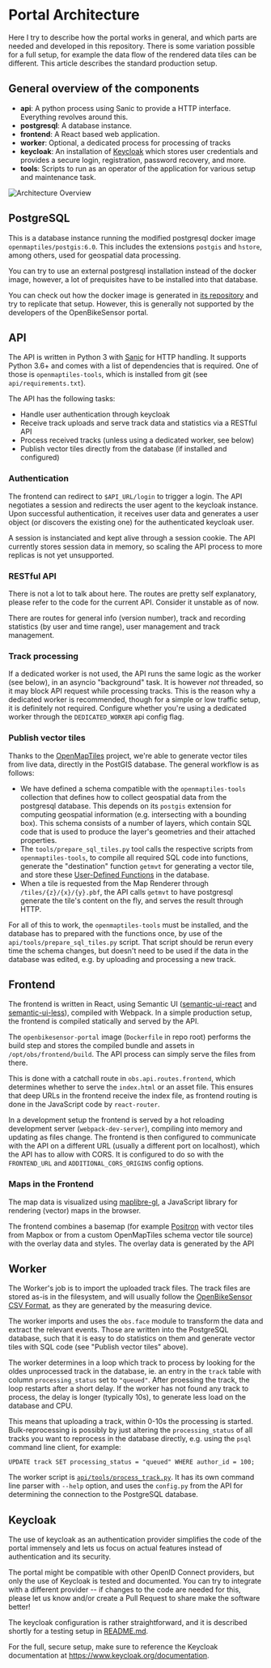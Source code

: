 # Portal Architecture

Here I try to describe how the portal works in general, and which parts are
needed and developed in this repository. There is some variation possible for a
full setup, for example the data flow of the rendered data tiles can be
different.  This article describes the standard production setup. 

## General overview of the components

* **api**: A python process using Sanic to provide a HTTP interface. Everything
  revolves around this.
* **postgresql**: A database instance.
* **frontend**: A React based web application.
* **worker**: Optional, a dedicated process for processing of tracks
* **keycloak**: An installation of [Keycloak](https://www.keycloak.org/) which
  stores user credentials and provides a secure login, registration, password
  recovery, and more.
* **tools**: Scripts to run as an operator of the application for various setup
  and maintenance task.

![Architecture Overview](./architecture-portal.png)

## PostgreSQL

This is a database instance running the modified postgresql docker image
`openmaptiles/postgis:6.0`. This includes the extensions `postgis` and
`hstore`, among others, used for geospatial data processing.

You can try to use an external postgresql installation instead of the docker 
image, however, a lot of prequisites have to be installed into that database.

You can check out how the docker image is generated in [its
repository](https://github.com/openmaptiles/openmaptiles-tools/tree/master/docker/postgis)
and try to replicate that setup. However, this is generally not supported by
the developers of the OpenBikeSensor portal.

## API

The API is written in Python 3 with [Sanic](https://sanicframework.org/) for
HTTP handling. It supports Python 3.6+ and comes with a list of dependencies
that is required. One of those is `openmaptiles-tools`, which is installed from
git (see `api/requirements.txt`).

The API has the following tasks:

* Handle user authentication through keycloak 
* Receive track uploads and serve track data and statistics via a RESTful API
* Process received tracks (unless using a dedicated worker, see below)
* Publish vector tiles directly from the database (if installed and configured)

### Authentication

The frontend can redirect to `$API_URL/login` to trigger a login. The API
negotiates a session and redirects the user agent to the keycloak instance.
Upon successful authentication, it receives user data and generates a user
object (or discovers the existing one) for the authenticated keycloak user.

A session is instanciated and kept alive through a session cookie. The API
currently stores session data in memory, so scaling the API process to more
replicas is not yet unsupported.

### RESTful API

There is not a lot to talk about here. The routes are pretty self explanatory,
please refer to the code for the current API. Consider it unstable as of now.

There are routes for general info (version number), track and recording
statistics (by user and time range), user management and track management.

### Track processing

If a dedicated worker is not used, the API runs the same logic as the worker
(see below), in an asyncio "background" task. It is however *not* threaded, so
it may block API request while processing tracks. This is the reason why a
dedicated worker is recommended, though for a simple or low traffic setup, it
is definitely not required. Configure whether you're using a dedicated worker
through the `DEDICATED_WORKER` api config flag.

### Publish vector tiles

Thanks to the [OpenMapTiles](https://openmaptiles.org/) project, we're able to
generate vector tiles from live data, directly in the PostGIS database. The
general workflow is as follows:

* We have defined a schema compatible with the `openmaptiles-tools` collection
  that defines how to collect geospatial data from the postgresql database.
  This depends on its `postgis` extension for computing geospatial information
  (e.g. intersecting with a bounding box). This schema consists of a number of
  layers, which contain SQL code that is used to produce the layer's geometries
  and their attached properties.
* The `tools/prepare_sql_tiles.py` tool calls the respective scripts from
  `openmaptiles-tools`, to compile all required SQL code into functions,
  generate the "destination" function `getmvt` for generating a vector tile,
  and store these [User-Defined
  Functions](https://www.postgresql.org/docs/current/xfunc.html) in the
  database.
* When a tile is requested from the Map Renderer through
  `/tiles/{z}/{x}/{y}.pbf`, the API calls `getmvt` to have postgresql generate
  the tile's content on the fly, and serves the result through HTTP.

For all of this to work, the `openmaptiles-tools` must be installed, and the
database has to prepared with the functions once, by use of the
`api/tools/prepare_sql_tiles.py` script. That script should be rerun every time the
schema changes, but doesn't need to be used if the data in the database was
edited, e.g. by uploading and processing a new track.

## Frontend

The frontend is written in React, using Semantic UI
([semantic-ui-react](https://react.semantic-ui.com/) and
[semantic-ui-less](https://www.npmjs.com/package/semantic-ui-less)), compiled
with Webpack. In a simple production setup, the frontend is compiled statically
and served by the API.

The `openbikesensor-portal` image (`Dockerfile` in repo root) performs the
build step and stores the compiled bundle and assets in
`/opt/obs/frontend/build`. The API process can simply serve the files from there.

This is done with a catchall route in `obs.api.routes.frontend`, which
determines whether to serve the `index.html` or an asset file. This ensures
that deep URLs in the frontend receive the index file, as frontend routing is
done in the JavaScript code by `react-router`.

In a development setup the frontend is served by a hot reloading development
server (`webpack-dev-server`), compiling into memory and updating as files
change. The frontend is then configured to communicate with the API on a
different URL (usually a different port on localhost), which the API has to
allow with CORS. It is configured to do so with the `FRONTEND_URL` and
`ADDITIONAL_CORS_ORIGINS` config options.

### Maps in the Frontend

The map data is visualized using
[maplibre-gl](https://github.com/MapLibre/maplibre-gl-js), a JavaScript library
for rendering (vector) maps in the browser.

The frontend combines a basemap (for example
[Positron](https://github.com/openmaptiles/positron-gl-style) with vector tiles
from Mapbox or from a custom OpenMapTiles schema vector tile source) with the 
overlay data and styles. The overlay data is generated by the API


## Worker

The Worker's job is to import the uploaded track files. The track files are
stored as-is in the filesystem, and will usually follow the [OpenBikeSensor CSV
Format](https://github.com/openbikesensor/OpenBikeSensorFirmware/blob/master/docs/software/firmware/csv_format.md),
as they are generated by the measuring device.

The worker imports and uses the
`obs.face` module
to transform the data and extract the relevant events. Those are written into
the PostgreSQL database, such that it is easy to do statistics on them and
generate vector tiles with SQL code (see "Publish vector tiles" above).

The worker determines in a loop which track to process by looking for the oldes
unprocessed track in the database, ie. an entry in the `track` table with
column `processing_status` set to `"queued"`. After proessing the track, the
loop restarts after a short delay. If the worker has not found any track to
process, the delay is longer (typically 10s), to generate less load on the
database and CPU.

This means that uploading a track, within 0-10s the processing is started.
Bulk-reprocessing is possibly by just altering the `processing_status` of all
tracks you want to reprocess in the database directly, e.g. using the `psql`
command line client, for example:

```postgresql
UPDATE track SET processing_status = "queued" WHERE author_id = 100;
```

The worker script is
[`api/tools/process_track.py`](../api/tools/process_track.py). It has its own
command line parser with `--help` option, and uses the `config.py` from the API
for determining the connection to the PostgreSQL database.


## Keycloak

The use of keycloak as an authentication provider simplifies the code of the
portal immensely and lets us focus on actual features instead of authentication
and its security.

The portal might be compatible with other OpenID Connect providers, but only
the use of Keycloak is tested and documented. You can try to integrate with a
different provider -- if changes to the code are needed for this, please let us
know and/or create a Pull Request to share make the software better!

The keycloak configuration is rather straightforward, and it is described
shortly for a testing setup in [README.md](../README.md).

For the full, secure setup, make sure to reference the Keycloak documentation
at <https://www.keycloak.org/documentation>.
